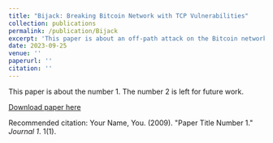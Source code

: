 ```yaml
---
title: "Bijack: Breaking Bitcoin Network with TCP Vulnerabilities"
collection: publications
permalink: /publication/Bijack
excerpt: 'This paper is about an off-path attack on the Bitcoin network exploiting the TCP vulnerabilities.'
date: 2023-09-25
venue: ''
paperurl: ''
citation: ''
---
```

This paper is about the number 1. The number 2 is left for future work.

[Download paper here](http://academicpages.github.io/files/paper1.pdf)

Recommended citation: Your Name, You. (2009). "Paper Title Number 1." <i>Journal 1</i>. 1(1).
